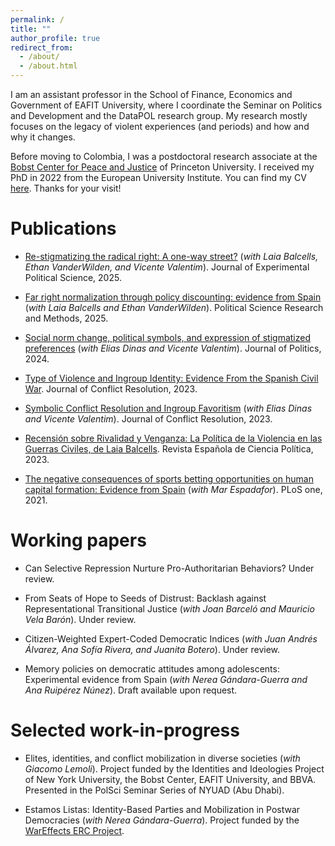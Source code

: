 ```yaml
---
permalink: /
title: ""
author_profile: true
redirect_from: 
  - /about/
  - /about.html
---
```


I am an assistant professor in the School of Finance, Economics and Government of EAFIT University, where I coordinate the Seminar on Politics and Development and the DataPOL research group. My research mostly focuses on the legacy of violent experiences (and periods) and how and why it changes.


Before moving to Colombia, I was a postdoctoral research associate at the [Bobst Center for Peace and Justice](https://bobst.princeton.edu/) of Princeton University. I received my PhD in 2022 from the European University Institute. You can find my CV [here](https://www.dropbox.com/scl/fi/tadg4gorjnngzagutktgd/202505_cv.pdf?rlkey=lsg13ibf8b3pnfuir3gkos6pe&st=khbsjd1y&dl=0). Thanks for your visit!




Publications
======

- [Re-stigmatizing the radical right: A one-way street?](https://www.cambridge.org/core/journals/journal-of-experimental-political-science/article/restigmatizing-the-radical-right-a-oneway-street/CF4D0AD5E55335AB741D473061618D11?utm_campaign=shareaholic&utm_medium=copy_link&utm_source=bookmark) (*with Laia Balcells, Ethan VanderWilden, and Vicente Valentim*). Journal of Experimental Political Science, 2025.

- [Far right normalization through policy discounting: evidence from Spain](https://www.cambridge.org/core/journals/political-science-research-and-methods/article/discounting-extreme-positions-party-normalization-and-support-for-the-far-right/778405D465952022DD2E23FF02087D6A) (*with Laia Balcells and Ethan VanderWilden*). Political Science Research and Methods, 2025.

- [Social norm change, political symbols, and expression of stigmatized preferences](https://www.journals.uchicago.edu/doi/abs/10.1086/726951?journalCode=jop) (*with Elias Dinas and Vicente Valentim*). Journal of Politics, 2024.

- [Type of Violence and Ingroup Identity: Evidence From the Spanish Civil War](https://doi.org/10.1177/00220027231190099). Journal of Conflict Resolution, 2023.

- [Symbolic Conflict Resolution and Ingroup Favoritism](https://doi.org/10.1177/00220027231155323) (*with Elias Dinas and Vicente Valentim*). Journal of Conflict Resolution, 2023.

- [Recensión sobre Rivalidad y Venganza: La Política de la Violencia en las Guerras Civiles, de Laia Balcells](https://recyt.fecyt.es/index.php/recp/article/view/96201). Revista Española de Ciencia Política, 2023.

- [The negative consequences of sports betting opportunities on human capital formation: Evidence from Spain](https://doi.org/10.1371/journal.pone.0258857) (*with Mar Espadafor*). PLoS one, 2021.


Working papers
======

- Can Selective Repression Nurture Pro-Authoritarian Behaviors? Under review.

- From Seats of Hope to Seeds of Distrust: Backlash against Representational Transitional Justice (*with Joan Barceló and Mauricio Vela Barón*). Under review. 

- Citizen-Weighted Expert-Coded Democratic Indices (*with Juan Andrés Álvarez, Ana Sofía Rivera, and Juanita Botero*). Under review. 

- Memory policies on democratic attitudes among adolescents: Experimental evidence from Spain (*with Nerea Gándara-Guerra and Ana Ruipérez Núnez*). Draft available upon request.

Selected work-in-progress
======

- Elites, identities, and conflict mobilization in diverse societies (*with Giacomo Lemoli*). Project funded by the Identities and Ideologies Project of New York University, the Bobst Center, EAFIT University, and BBVA. Presented in the PolSci Seminar Series of NYUAD (Abu Dhabi).

- Estamos Listas: Identity-Based Parties and Mobilization in Postwar Democracies (*with Nerea Gándara-Guerra*). Project funded by the [WarEffects ERC Project](https://www.wareffects.eu/people).
